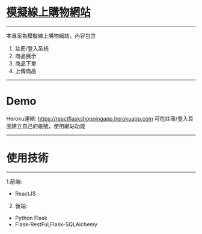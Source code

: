 # [模擬線上購物網站](https://reactflaskshoppingapp.herokuapp.com)
---

本專案為模擬線上購物網站，內容包含

1. 註冊/登入系統
2. 商品展示
3. 商品下單
4. 上傳商品

---
# Demo
Heroku連結: https://reactflaskshoppingapp.herokuapp.com
可在註冊/登入頁面建立自己的帳號，使用網站功能

---
# 使用技術
---
1.前端: 
* ReactJS




2. 後端: 
* Python Flask
* Flask-RestFul,Flask-SQLAlchemy
